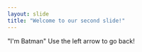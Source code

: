 ```yaml
---
layout: slide
title: "Welcome to our second slide!"
---
```

"I'm Batman"
Use the left arrow to go back!
